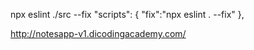 npx eslint ./src --fix
"scripts": {
    "fix":"npx eslint . --fix"
  },

  http://notesapp-v1.dicodingacademy.com/
